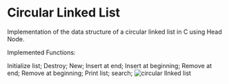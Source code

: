 # Circular Linked List

Implementation of the data structure of a circular linked list in C using Head Node.

Implemented Functions:

Initialize list;
Destroy;
New;
Insert at end;
Insert at beginning;
Remove at end;
Remove at beginning;
Print list;
search;
![circular lInked list](https://user-images.githubusercontent.com/115127639/208486238-8645abcf-3003-41b0-a839-7eb956be3240.png)
